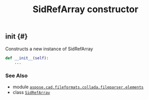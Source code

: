 ﻿---
title: SidRefArray constructor
second_title: Aspose.CAD for Python via .NET API References
description: 
type: docs
weight: 10
url: /python-net/aspose.cad.fileformats.collada.fileparser.elements/sidrefarray/__init__/
is_root: false
---

## __init__ {#}

Constructs a new instance of SidRefArray



```python
def __init__(self):
    ...
```





### See Also
* module [`aspose.cad.fileformats.collada.fileparser.elements`](../../)
* class [`SidRefArray`](/cad/python-net/aspose.cad.fileformats.collada.fileparser.elements/sidrefarray)

